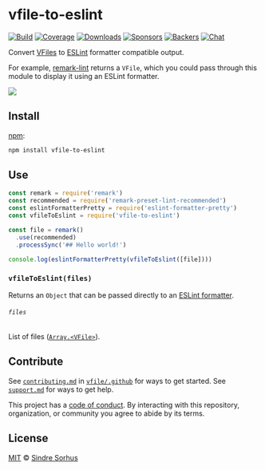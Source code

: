 # vfile-to-eslint

[![Build][build-badge]][build]
[![Coverage][coverage-badge]][coverage]
[![Downloads][downloads-badge]][downloads]
[![Sponsors][sponsors-badge]][collective]
[![Backers][backers-badge]][collective]
[![Chat][chat-badge]][chat]

Convert [VFiles][vfile] to [ESLint][] formatter compatible output.

For example, [remark-lint][] returns a `VFile`, which you could pass through
this module to display it using an ESLint formatter.

![][screenshot]

## Install

[npm][]:

```sh
npm install vfile-to-eslint
```

## Use

```js
const remark = require('remark')
const recommended = require('remark-preset-lint-recommended')
const eslintFormatterPretty = require('eslint-formatter-pretty')
const vfileToEslint = require('vfile-to-eslint')

const file = remark()
  .use(recommended)
  .processSync('## Hello world!')

console.log(eslintFormatterPretty(vfileToEslint([file])))
```

### `vfileToEslint(files)`

Returns an `Object` that can be passed directly to an
[ESLint formatter][eslint-formatter].

###### `files`

List of files ([`Array.<VFile>`][vfile]).

## Contribute

See [`contributing.md`][contributing] in [`vfile/.github`][health] for ways to
get started.
See [`support.md`][support] for ways to get help.

This project has a [code of conduct][coc].
By interacting with this repository, organization, or community you agree to
abide by its terms.

## License

[MIT][license] © [Sindre Sorhus][author]

<!-- Definitions -->

[build-badge]: https://img.shields.io/travis/vfile/vfile-to-eslint.svg

[build]: https://travis-ci.org/vfile/vfile-to-eslint

[coverage-badge]: https://img.shields.io/codecov/c/github/vfile/vfile-to-eslint.svg

[coverage]: https://codecov.io/github/vfile/vfile-to-eslint

[downloads-badge]: https://img.shields.io/npm/dm/vfile-to-eslint.svg

[downloads]: https://www.npmjs.com/package/vfile-to-eslint

[sponsors-badge]: https://opencollective.com/unified/sponsors/badge.svg

[backers-badge]: https://opencollective.com/unified/backers/badge.svg

[collective]: https://opencollective.com/unified

[chat-badge]: https://img.shields.io/badge/chat-spectrum-7b16ff.svg

[chat]: https://spectrum.chat/unified/vfile

[npm]: https://docs.npmjs.com/cli/install

[contributing]: https://github.com/vfile/.github/blob/HEAD/contributing.md

[support]: https://github.com/vfile/.github/blob/HEAD/support.md

[health]: https://github.com/vfile/.github

[coc]: https://github.com/vfile/.github/blob/HEAD/code-of-conduct.md

[license]: license

[author]: https://sindresorhus.com

[screenshot]: screenshot.png

[remark-lint]: https://github.com/remarkjs/remark-lint

[vfile]: https://github.com/vfile/vfile

[eslint]: https://eslint.org

[eslint-formatter]: https://npms.io/search?term=eslint-formatter
